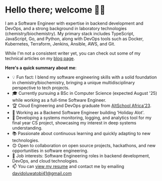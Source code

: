 # Hello there; welcome 👋🏾

I am a Software Engineer with expertise in backend development and DevOps, and a strong background in laboratory technologies (chemistry/biochemistry). My primary stack includes TypeScript, JavaScript, Go, and Python, along with DevOps tools such as Docker, Kubernetes, Terraform, Jenkins, Ansible, AWS, and Git.

While I'm not a consistent writer yet, you can check out some of my technical articles on my [blog page](https://decode.hashnode.dev/).

**Here's a quick summary about me**:

- 💡 Fun fact: I blend my software engineering skills with a solid foundation in chemistry/biochemistry, bringing a unique multidisciplinary perspective to tech projects.
- 🎓 Currently pursuing a BSc in Computer Science (expected August '25) while working as a full-time Software Engineer.
- 🏆 Cloud Engineering and DevOps graduate from [AltSchool Africa'23](https://altschoolafrica.com/schools/engineering).
- 💼 Working as a Backend Software Engineer building 'Holiday Alot'.
- 🔧 Developing a systems monitoring, logging, and analytics tool for my final year CS project, showcasing my interest in deep systems understanding.
- 📚 Passionate about continuous learning and quickly adapting to new technologies.
- 😊 Open to collaboration on open source projects, hackathons, and new opportunities in software engineering.
- 💼 Job interests: Software Engineering roles in backend development, DevOps, and cloud technologies.
- 📫 You can [view my resume](https://drive.google.com/file/d/1qhmznI6jDzxKbKGk3O6oCEdFDqSf4Q4d/view?usp=sharing) and contact me by emailing davidoluwatobi41@gmail.com
